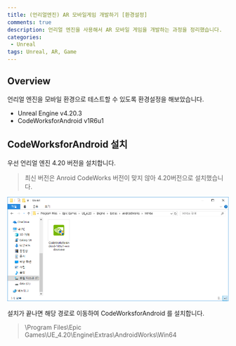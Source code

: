 ```yaml
---
title: (언리얼엔진) AR 모바일게임 개발하기 [환경설정]
comments: true
description: 언리얼 엔진을 사용해서 AR 모바일 게임을 개발하는 과정을 정리했습니다.
categories:
 - Unreal
tags: Unreal, AR, Game 
---
```


## Overview

언리얼 엔진을 모바일 환경으로 테스트할 수 있도록 환경설정을 해보았습니다.

- Unreal Engine v4.20.3
- CodeWorksforAndroid v1R6u1

## CodeWorksforAndroid 설치

우선 언리얼 엔진 4.20 버전을 설치합니다. 

> 최신 버전은 Anroid CodeWorks 버전이 맞지 않아 4.20버전으로 설치했습니다.

![unreal_set_1](https://github.com/wkddnjset/wkddnjset.github.io/blob/master/_posts/images/2019-01/unreal_set_1.png?raw=true)

설치가 끝나면 해당 경로로 이동하여 CodeWorksforAndroid 를 설치합니다.

> \Program Files\Epic Games\UE_4.20\Engine\Extras\AndroidWorks\Win64

